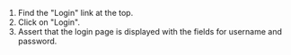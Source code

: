 1. Find the "Login" link at the top.
2. Click on "Login".
3. Assert that the login page is displayed with the fields for username and password.